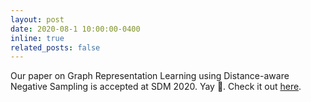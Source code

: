 ```yaml
---
layout: post
date: 2020-08-1 10:00:00-0400
inline: true
related_posts: false
---
```


Our paper on Graph Representation Learning using Distance-aware Negative Sampling is accepted at SDM 2020. Yay :tada:. Check it out [here](https://arxiv.org/pdf/2007.01423).